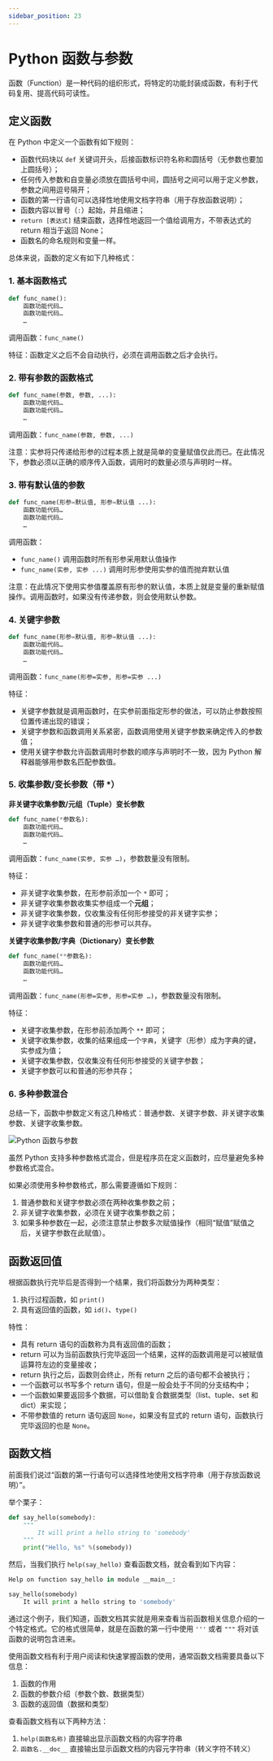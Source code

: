 ```yaml
---
sidebar_position: 23
---
```


# Python 函数与参数



函数（Function）是一种代码的组织形式，将特定的功能封装成函数，有利于代码复用、提高代码可读性。



## 定义函数

在 Python 中定义一个函数有如下规则：

- 函数代码块以 `def` 关键词开头，后接函数标识符名称和圆括号（无参数也要加上圆括号）；
- 任何传入参数和自变量必须放在圆括号中间，圆括号之间可以用于定义参数，参数之间用逗号隔开；
- 函数的第一行语句可以选择性地使用文档字符串（用于存放函数说明）；
- 函数内容以冒号（`:`）起始，并且缩进；
- `return [表达式]` 结束函数，选择性地返回一个值给调用方，不带表达式的 return 相当于返回 None；
- 函数名的命名规则和变量一样。

总体来说，函数的定义有如下几种格式：

### 1. 基本函数格式

```python showLineNumbers
def func_name():
    函数功能代码…
    函数功能代码…
    …
```

调用函数：`func_name()`

特征：函数定义之后不会自动执行，必须在调用函数之后才会执行。

### 2. 带有参数的函数格式

```python showLineNumbers
def func_name(参数, 参数, ...):
    函数功能代码…
    函数功能代码…
    …
```

调用函数：`func_name(参数, 参数, ...)`

注意：实参将只传递给形参的过程本质上就是简单的变量赋值仅此而已。在此情况下，参数必须以正确的顺序传入函数，调用时的数量必须与声明时一样。

### 3. 带有默认值的参数

```python showLineNumbers
def func_name(形参=默认值, 形参=默认值 ...):
    函数功能代码…
    函数功能代码…
    …
```

调用函数：

- `func_name()` 调用函数时所有形参采用默认值操作
- `func_name(实参, 实参 ...)` 调用时形参使用实参的值而抛弃默认值

注意：在此情况下使用实参值覆盖原有形参的默认值，本质上就是变量的重新赋值操作。调用函数时，如果没有传递参数，则会使用默认参数。

### 4. 关键字参数

```python showLineNumbers
def func_name(形参=默认值, 形参=默认值 ...):
    函数功能代码…
    函数功能代码…
    …
```

调用函数：`func_name(形参=实参, 形参=实参 ...)`

特征：

- 关键字参数就是调用函数时，在实参前面指定形参的做法，可以防止参数按照位置传递出现的错误；
- 关键字参数和函数调用关系紧密，函数调用使用关键字参数来确定传入的参数值；
- 使用关键字参数允许函数调用时参数的顺序与声明时不一致，因为 Python 解释器能够用参数名匹配参数值。

### 5. 收集参数/变长参数（带 *）

**非关键字收集参数/元组（Tuple）变长参数**

```python showLineNumbers
def func_name(*参数名):
    函数功能代码…
    函数功能代码…
    …
```

调用函数：`func_name(实参, 实参 …)`，参数数量没有限制。

特征：

- 非关键字收集参数，在形参前添加一个 `*` 即可；
- 非关键字收集参数收集实参组成一个**元组**；
- 非关键字收集参数，仅收集没有任何形参接受的非关键字实参；
- 非关键字收集参数和普通的形参可以共存。

**关键字收集参数/字典（Dictionary）变长参数**

```python showLineNumbers
def func_name(**参数名):
    函数功能代码…
    函数功能代码…
    …
```

调用函数：`func_name(形参=实参, 形参=实参 …)`，参数数量没有限制。

特征：

- 关键字收集参数，在形参前添加两个 `**` 即可；
- 关键字收集参数，收集的结果组成一个`字典`，关键字（形参）成为字典的键，实参成为值；
- 关键字收集参数，仅收集没有任何形参接受的关键字参数；
- 关键字参数可以和普通的形参共存；

### 6. 多种参数混合

总结一下，函数中参数定义有这几种格式：普通参数、关键字参数、非关键字收集参数、关键字收集参数。

![Python 函数与参数](https://static.getiot.tech/python-function-parameters.png#center)

虽然 Python 支持多种参数格式混合，但是程序员在定义函数时，应尽量避免多种参数格式混合。

如果必须使用多种参数格式，那么需要遵循如下规则：

1. 普通参数和关键字参数必须在两种收集参数之前；
2. 非关键字收集参数，必须在关键字收集参数之前；
3. 如果多种参数在一起，必须注意禁止参数多次赋值操作（相同“赋值”赋值之后，关键字参数在此赋值）。



## 函数返回值

根据函数执行完毕后是否得到一个结果，我们将函数分为两种类型：

1. 执行过程函数，如 `print()`
2. 具有返回值的函数，如 `id()`、`type()`

特性：

- 具有 return 语句的函数称为具有返回值的函数；
- return 可以为当前函数执行完毕返回一个结果，这样的函数调用是可以被赋值运算符左边的变量接收；
- return 执行之后，函数则会终止，所有 return 之后的语句都不会被执行；
- 一个函数可以书写多个 return 语句，但是一般会处于不同的分支结构中；
- 一个函数如果要返回多个数据，可以借助复合数据类型（list、tuple、set 和 dict）来实现；
- 不带参数值的 return 语句返回 `None`，如果没有显式的 return 语句，函数执行完毕返回的也是 `None`。



## 函数文档

前面我们说过“函数的第一行语句可以选择性地使用文档字符串（用于存放函数说明）”。

举个栗子：

```python showLineNumbers
def say_hello(somebody):
    """
        It will print a hello string to 'somebody'
    """
    print("Hello, %s" %(somebody))
```

然后，当我们执行 `help(say_hello)` 查看函数文档，就会看到如下内容：

```python showLineNumbers
Help on function say_hello in module __main__:

say_hello(somebody)
    It will print a hello string to 'somebody'
```

通过这个例子，我们知道，函数文档其实就是用来查看当前函数相关信息介绍的一个特定格式。它的格式很简单，就是在函数的第一行中使用 `'''` 或者 `"""` 将对该函数的说明包含进来。

使用函数文档有利于用户阅读和快速掌握函数的使用，通常函数文档需要具备以下信息：

1. 函数的作用
2. 函数的参数介绍（参数个数、数据类型）
3. 函数的返回值（数据和类型）

查看函数文档有以下两种方法：

1. `help(函数名称)` 直接输出显示函数文档的内容字符串
2. `函数名.__doc__` 直接输出显示函数文档的内容元字符串（转义字符不转义）


